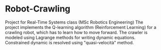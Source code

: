 # Robot-Crawling
Project for Real-Time Systems class (MSc Robotics Engineering)
The project implements the Q-learning algorithm (Reinforcement Learning) for a crawling robot, which has to learn how to move forward.
The crawler is modeled using Lagrange methods for writing dynamic equations. 
Constrained dynamic is resolved using "quasi-velocità" method. 
